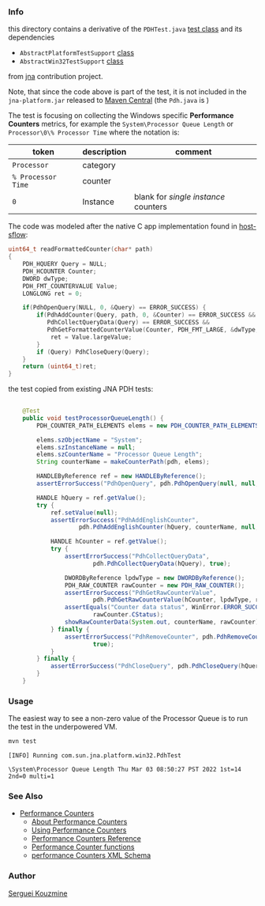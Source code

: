 ### Info

this directory contains
a derivative of the `PDHTest.java` [test class](https://github.com/java-native-access/jna/blob/master/contrib/platform/test/com/sun/jna/platform/win32/PdhTest.java)
and its dependencies 
  * `AbstractPlatformTestSupport` [class](https://github.com/java-native-access/jna/blob/master/contrib/platform/test/com/sun/jna/platform/AbstractPlatformTestSupport.java)
  * `AbstractWin32TestSupport` [class](https://github.com/java-native-access/jna/blob/master/contrib/platform/test/com/sun/jna/platform/win32/AbstractWin32TestSupport.java)

 from
[jna](https://github.com/java-native-access/jna) contribution project.

Note, that since the code above is part of the test, it is not included in the `jna-platform.jar` released to [Maven Central](https://mvnrepository.com/artifact/net.java.dev.jna/jna-platform) (the `Pdh.java` is )

The test is
focusing on collecting the Windows specific __Performance Counters__ metrics,
for example the `System\Processor Queue Length` or `Processor\0\% Processor Time` where the notation is:


token | description | comment
--- | --- | ---
`Processor` | category |
`% Processor Time`| counter |
`0`  | Instance  | blank for *single instance* counters

The code was modeled after the native C app implementation found in [host-sflow](https://github.com/sflow/host-sflow):
```c
uint64_t readFormattedCounter(char* path)
{
    PDH_HQUERY Query = NULL;
    PDH_HCOUNTER Counter;
	DWORD dwType;
	PDH_FMT_COUNTERVALUE Value;
	LONGLONG ret = 0;

    if(PdhOpenQuery(NULL, 0, &Query) == ERROR_SUCCESS) {
		if(PdhAddCounter(Query, path, 0, &Counter) == ERROR_SUCCESS && 
           PdhCollectQueryData(Query) == ERROR_SUCCESS &&
		   PdhGetFormattedCounterValue(Counter, PDH_FMT_LARGE, &dwType, &Value) == ERROR_SUCCESS) { 
			ret = Value.largeValue;
		}
		if (Query) PdhCloseQuery(Query);
    }
	return (uint64_t)ret;
}


```
the test copied from existing JNA PDH tests:
```java
    
  	@Test
  	public void testProcessorQueueLength() {
  		PDH_COUNTER_PATH_ELEMENTS elems = new PDH_COUNTER_PATH_ELEMENTS();

  		elems.szObjectName = "System";
  		elems.szInstanceName = null;
  		elems.szCounterName = "Processor Queue Length";
  		String counterName = makeCounterPath(pdh, elems);

  		HANDLEByReference ref = new HANDLEByReference();
  		assertErrorSuccess("PdhOpenQuery", pdh.PdhOpenQuery(null, null, ref), true);

  		HANDLE hQuery = ref.getValue();
  		try {
  			ref.setValue(null);
  			assertErrorSuccess("PdhAddEnglishCounter",
  					pdh.PdhAddEnglishCounter(hQuery, counterName, null, ref), true);

  			HANDLE hCounter = ref.getValue();
  			try {
  				assertErrorSuccess("PdhCollectQueryData",
  						pdh.PdhCollectQueryData(hQuery), true);

  				DWORDByReference lpdwType = new DWORDByReference();
  				PDH_RAW_COUNTER rawCounter = new PDH_RAW_COUNTER();
  				assertErrorSuccess("PdhGetRawCounterValue",
  						pdh.PdhGetRawCounterValue(hCounter, lpdwType, rawCounter), true);
  				assertEquals("Counter data status", WinError.ERROR_SUCCESS,
  						rawCounter.CStatus);
  				showRawCounterData(System.out, counterName, rawCounter);
  			} finally {
  				assertErrorSuccess("PdhRemoveCounter", pdh.PdhRemoveCounter(hCounter),
  						true);
  			}
  		} finally {
  			assertErrorSuccess("PdhCloseQuery", pdh.PdhCloseQuery(hQuery), true);
  		}
  	}

```
### Usage

The easiest way to see a non-zero value of the Processor Queue is to run the test in the underpowered VM.

```sh
mvn test
```
```text
[INFO] Running com.sun.jna.platform.win32.PdhTest
```
```text
\System\Processor Queue Length Thu Mar 03 08:50:27 PST 2022 1st=14 2nd=0 multi=1
```
### See Also
   * [Performance Counters](https://learn.microsoft.com/en-us/windows/win32/perfctrs/performance-counters-portal)
     + [About Performance Counters](https://learn.microsoft.com/en-us/windows/win32/perfctrs/about-performance-counters)
     + [Using Performance Counters](https://learn.microsoft.com/en-us/windows/win32/perfctrs/using-performance-counters)
     + [Performance Counters Reference](https://learn.microsoft.com/en-us/windows/win32/perfctrs/performance-counters-reference)
     + [Performance Counter functions](https://learn.microsoft.com/en-us/windows/win32/perfctrs/performance-counters-functions)
     + [performance Counters XML Schema](https://learn.microsoft.com/en-us/windows/win32/perfctrs/performance-counters-schema)

### Author
[Serguei Kouzmine](kouzmine_serguei@yahoo.com)
